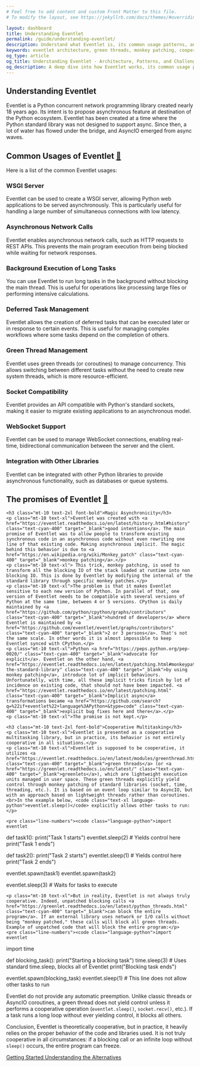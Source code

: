 ```yaml
---
# Feel free to add content and custom Front Matter to this file.
# To modify the layout, see https://jekyllrb.com/docs/themes/#overriding-theme-defaults

layout: dashboard
title: Understanding Eventlet
permalink: /guide/understanding-eventlet/
description: Understand what Eventlet is, its common usage patterns, and why its architecture based on green threads and monkey patching introduces challenges for modern Python applications.
keywords: eventlet architecture, green threads, monkey patching, cooperative multitasking, python concurrency, eventlet problems, eventlet patterns
og_type: article
og_title: Understanding Eventlet - Architecture, Patterns, and Challenges
og_description: A deep dive into how Eventlet works, its common usage patterns, and the inherent challenges that make migration to modern alternatives necessary.
---
```


<section>
    <h1 class="text-4xl font-bold">Understanding Eventlet</h1>
    <p class="mt-10 text-xl">Eventlet is a Python concurrent network programming library created nearly 18 years ago. Its intent is to propose asynchronous feature at destination of the Python ecosystem. Eventlet has been created at a time where the Python standard library was not designed to support async. Since then, a lot of water has flowed under the bridge, and AsyncIO emerged from async waves.</p>
</section>
<section>
    <div class="mt-10">
        <h2 id="common-usages" class="text-3xl font-bold mb-6">Common Usages of Eventlet <a href="#common-usages" class="text-xl text-cyan-400">🔗</a></h2>
        <p class="mt-10 text-xl">Here is a list of the common Eventlet usages:</p>
        <div class="grid grid-cols-1 md:grid-cols-2 lg:grid-cols-3 gap-10 mt-10">
            <div class="bg-indigo-900 p-6 rounded-lg shadow hover:shadow-xl hover:scale-110 transition-transform duration-300">
                <h3 class="text-2xl font-bold mb-3">WSGI Server</h3>
                <p>Eventlet can be used to create a WSGI server, allowing Python web applications to be served asynchronously. This is particularly useful for handling a large number of simultaneous connections with low latency.​</p>
            </div>
            <div class="bg-indigo-900 p-6 rounded-lg shadow hover:shadow-xl hover:scale-110 transition-transform duration-300">
                <h3 class="text-2xl font-bold mb-3">Asynchronous Network Calls</h3>
                <p>Eventlet enables asynchronous network calls, such as HTTP requests to REST APIs. This prevents the main program execution from being blocked while waiting for network responses.</p>
            </div>
            <div class="bg-indigo-900 p-6 rounded-lg shadow hover:shadow-xl hover:scale-110 transition-transform duration-300">
                <h3 class="text-2xl font-bold mb-3">Background Execution of Long Tasks</h3>
                <p>You can use Eventlet to run long tasks in the background without blocking the main thread. This is useful for operations like processing large files or performing intensive calculations.</p>
            </div>
            <div class="bg-indigo-900 p-6 rounded-lg shadow hover:shadow-xl hover:scale-110 transition-transform duration-300">
                <h3 class="text-2xl font-bold mb-3">Deferred Task Management</h3>
                <p>Eventlet allows the creation of deferred tasks that can be executed later or in response to certain events. This is useful for managing complex workflows where some tasks depend on the completion of others.</p>
            </div>
            <div class="bg-indigo-900 p-6 rounded-lg shadow hover:shadow-xl hover:scale-110 transition-transform duration-300">
                <h3 class="text-2xl font-bold mb-3">Green Thread Management</h3>
                <p>Eventlet uses green threads (or coroutines) to manage concurrency. This allows switching between different tasks without the need to create new system threads, which is more resource-efficient.</p>
            </div>
            <div class="bg-indigo-900 p-6 rounded-lg shadow hover:shadow-xl hover:scale-110 transition-transform duration-300">
                <h3 class="text-2xl font-bold mb-3">Socket Compatibility</h3>
                <p>Eventlet provides an API compatible with Python's standard sockets, making it easier to migrate existing applications to an asynchronous model.</p>
            </div>
            <div class="bg-indigo-900 p-6 rounded-lg shadow hover:shadow-xl hover:scale-110 transition-transform duration-300">
                <h3 class="text-2xl font-bold mb-3">WebSocket Support</h3>
                <p>Eventlet can be used to manage WebSocket connections, enabling real-time, bidirectional communication between the server and the client.</p>
            </div>
            <div class="bg-indigo-900 p-6 rounded-lg shadow hover:shadow-xl hover:scale-110 transition-transform duration-300">
                <h3 class="text-2xl font-bold mb-3">Integration with Other Libraries</h3>
                <p>Eventlet can be integrated with other Python libraries to provide asynchronous functionality, such as databases or queue systems.</p>
            </div>
        </div>
    </div>
</section>
<section>
    <h2 id="promises" class="mt-10 text-3xl font-bold">The promises of Eventlet <a href="#promises" class="text-xl text-cyan-400">🔗</a></h2>

    <h3 class="mt-10 text-2xl font-bold">Magic Asynchronicity</h3>
    <p class="mt-10 text-xl">Eventlet was created with <a href="https://eventlet.readthedocs.io/en/latest/history.html#history" class="text-cyan-400" target="_blank">good intentions</a>. The main promise of Eventlet was to allow people to transform existing synchronous code in an asynchronous code without even rewriting one line of that existing code. Making asynchronous implicit. The magic behind this behavior is due to <a href="https://en.wikipedia.org/wiki/Monkey_patch" class="text-cyan-400" target="_blank">monkey patching</a>.</p>
    <p class="mt-10 text-xl"> This trick, monkey patching, is used to transform all the blocking IO of the stack loaded at runtime into non blocking IO. This is done by Eventlet by modifying the internal of the standard library through specific monkey patches.</p>
    <p class="mt-10 text-xl">The problem is that it makes Eventlet sensitive to each new version of Python. In parallel of that, one version of Eventlet needs to be compatible with several versions of Python at the same time, between 4 or 5 versions. CPython is daily maintained by <a href="https://github.com/python/cpython/graphs/contributors" class="text-cyan-400" target="_blank">hundred of developers</a> where Eventlet is maintained by <a href="https://github.com/eventlet/eventlet/graphs/contributors" class="text-cyan-400" target="_blank">2 or 3 persons</a>. That's not the same scale. In other words it is almost impossible to keep Eventlet synced with CPython.</p>
    <p class="mt-10 text-xl">Python <a href="https://peps.python.org/pep-0020/" class="text-cyan-400" target="_blank">advocate for explicit</a>. Eventlet on the other hand, <a href="https://eventlet.readthedocs.io/en/latest/patching.html#monkeypatching-the-standard-library" class="text-cyan-400" target="_blank">by using monkey patching</a>, introduce lot of implicit behaviours. Unfortunatelly, with time, all these implicit tricks finish by lot of incidence on existing code, that should not have been impacted. <a href="https://eventlet.readthedocs.io/en/latest/patching.html" class="text-cyan-400" target="_blank">Implicit async</a> transformations became <a href="https://github.com/search?q=%22if+eventlet%22+language%3APython+&type=code" class="text-cyan-400" target="_blank">explicit bug fixes here and there</a>.</p>
    <p class="mt-10 text-xl">The promise is not kept.</p>

    <h3 class="mt-10 text-2xl font-bold">Cooperative Multitasking</h3>
    <p class="mt-10 text-xl">Eventlet is presented as a cooperative multitasking library, but in practice, its behavior is not entirely cooperative in all situations.</p>
    <p class="mt-10 text-xl">Eventlet is supposed to be cooperative, it utilizes <a href="https://eventlet.readthedocs.io/en/latest/modules/greenthread.html" class="text-cyan-400" target="_blank">green threads</a> (or <a href="https://greenlet.readthedocs.io/en/latest/" class="text-cyan-400" target="_blank">greenlets</a>), which are lightweight execution units managed in user space. These green threads explicitly yield control through monkey patching of standard libraries (socket, time, threading, etc.). It is based on an event loop similar to AsyncIO, but with an approach based on lightweight threads rather than coroutines.<br>In the example below, <code class="text-xl language-python">eventlet.sleep()</code> explicitly allows other tasks to run:</p>

    <pre class="line-numbers"><code class="language-python">import eventlet

def task1():
    print("Task 1 starts")
    eventlet.sleep(2)  # Yields control here
    print("Task 1 ends")

def task2():
    print("Task 2 starts")
    eventlet.sleep(1)  # Yields control here
    print("Task 2 ends")

eventlet.spawn(task1)
eventlet.spawn(task2)

eventlet.sleep(3)  # Waits for tasks to execute</code></pre>

    <p class="mt-10 text-xl">But in reality, Eventlet is not always truly cooperative. Indeed, unpatched blocking calls <a href="https://greenlet.readthedocs.io/en/latest/python_threads.html" class="text-cyan-400" target="_blank">can block the entire program</a>. If an external library uses network or I/O calls without being "monkey patched," these calls will block all green threads. Example of unpatched code that will block the entire program:</p>
    <pre class="line-numbers"><code class="language-python">import eventlet
import time

def blocking_task():
    print("Starting a blocking task")
    time.sleep(3)  # Uses standard time.sleep, blocks all of Eventlet
    print("Blocking task ends")

eventlet.spawn(blocking_task)
eventlet.sleep(1)  # This line does not allow other tasks to run</code></pre>
    <p class="mt-10 text-xl">Eventlet do not provide any automatic preemption. Unlike classic threads or AsyncIO coroutines, a green thread does not yield control unless it performs a cooperative operation (<code class="text-xl language-python">eventlet.sleep()</code>, <code class="text-xl language-python">socket.recv()</code>, etc.). If a task runs a long loop without ever yielding control, it blocks all others.</p>
    <p class="mt-10 text-xl">Conclusion, Eventlet is theoretically cooperative, but in practice, it heavily relies on the proper behavior of the code and libraries used. It is not truly cooperative in all circumstances: if a blocking call or an infinite loop without <code class="text-xl language-python">sleep()</code> occurs, the entire program can freeze.</p>
</section>
<div class="mt-10 flex justify-between">
    <a href="{{ site.baseurl }}{% link guide/getting-started.md %}" class="inline-block bg-gradient-to-r from-yellow-400 to-yellow-600 text-gray-900 font-semibold py-3 px-8 rounded hover:scale-105 transition-transform">
        <i class="fas fa-arrow-left mr-2"></i>Getting Started
    </a>
    <a href="{{ site.baseurl }}{% link guide/alternatives.md %}" class="inline-block bg-gradient-to-r from-cyan-400 to-blue-600 text-gray-900 font-semibold py-3 px-8 rounded hover:scale-105 transition-transform">
        Understanding the Alternatives<i class="fas fa-arrow-right ml-2"></i>
    </a>
</div>